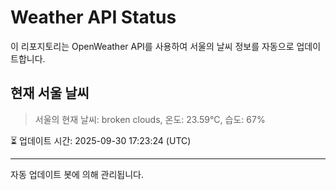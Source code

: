 
# Weather API Status

이 리포지토리는 OpenWeather API를 사용하여 서울의 날씨 정보를 자동으로 업데이트합니다.

## 현재 서울 날씨
> 서울의 현재 날씨: broken clouds, 온도: 23.59°C, 습도: 67%

⏳ 업데이트 시간: 2025-09-30 17:23:24 (UTC)

---
자동 업데이트 봇에 의해 관리됩니다.
